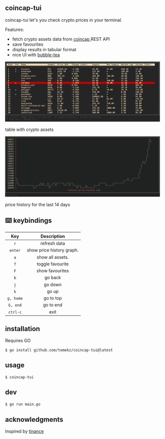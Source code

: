 ## coincap-tui
coincap-tui let's you check crypto prices in your terminal.

Features:
- fetch crypto assets data from [ coincap ](https://docs.coincap.io/) REST API
- save favourites 
- display results in tabular format
- nice UI with [bubble-tea](https://github.com/charmbracelet/bubbletea)

<img src="docs/img/table.png" alt="demo" />

table with crypto assets

<img src="docs/img/graph.png" alt="demo" />

price history for the last 14 days

## :keyboard: keybindings

|      Key      |                Description                |
| :-----------: | :---------------------------------------: |
|     `r`       |           refresh data                    |
|   `enter`     |           show price history graph.       |
|   `a`         |           show all assets.                |
|   `f`         |           toggle favourite                |
|   `F`         |           show favourites                 |
|      `b`      |           go back                         |
|     `j`       |             go down                       |
|     `k`       |              go up                        |
| `g, home`     |         go to top                         |
| `G, end`      |        go to end                          |
| `ctrl-c`      |                exit                       |


## installation

Requires GO

```
$ go install github.com/tomekz/coincap-tui@latest
```

## usage

```
$ coincap-tui
```

## dev

```sh
$ go run main.go
```

## acknowledgments

Inspired by [tinance](https://github.com/Alcadramin/tinance)
